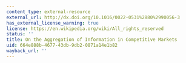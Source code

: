 ```yaml
---
content_type: external-resource
external_url: http://dx.doi.org/10.1016/0022-0531%2880%2990056-3
has_external_license_warning: true
license: https://en.wikipedia.org/wiki/All_rights_reserved
status: ''
title: On the Aggregation of Information in Competitive Markets
uid: 664e888b-4677-43db-9db2-0871a14e1b82
wayback_url: ''
---
```

